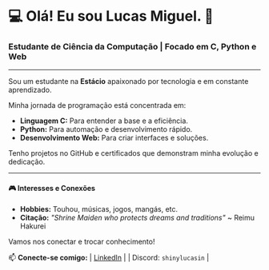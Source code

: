 # 💻 Olá! Eu sou Lucas Miguel. 👋

### Estudante de Ciência da Computação | Focado em C, Python e Web
---

Sou um estudante na **Estácio** apaixonado por tecnologia e em constante aprendizado.

Minha jornada de programação está concentrada em:
- **Linguagem C:** Para entender a base e a eficiência.
- **Python:** Para automação e desenvolvimento rápido.
- **Desenvolvimento Web:** Para criar interfaces e soluções.

Tenho projetos no GitHub e certificados que demonstram minha evolução e dedicação.

---
#### 🎮 Interesses e Conexões
- **Hobbies:** Touhou, músicas, jogos, mangás, etc.
- **Citação:** *"Shrine Maiden who protects dreams and traditions"* ~ Reimu Hakurei

Vamos nos conectar e trocar conhecimento!

📫 **Conecte-se comigo:**
| [LinkedIn](https://www.linkedin.com/in/lucas-miguel-rocha-silva-378276366) | 
| Discord: `shinylucasin` |

